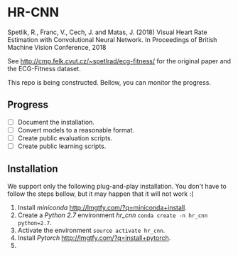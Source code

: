 # HR-CNN
Spetlik, R., Franc, V., Cech, J. and Matas, J. (2018) Visual Heart Rate Estimation with Convolutional Neural Network. In Proceedings of British Machine Vision Conference, 2018

See http://cmp.felk.cvut.cz/~spetlrad/ecg-fitness/ for the original paper and the ECG-Fitness dataset.

This repo is being constructed. Bellow, you can monitor the progress.

## Progress
- [ ] Document the installation.
- [ ] Convert models to a reasonable format.
- [ ] Create public evaluation scripts.
- [ ] Create public learning scripts.

## Installation
We support only the following plug-and-play installation. You don't have to follow the steps bellow, but it may happen that it will not work :(
1. Install _miniconda_ http://lmgtfy.com/?q=miniconda+install.
1. Create a _Python 2.7_ environment _hr_cnn_ `conda create -n hr_cnn python=2.7`.
1. Activate the environment `source activate hr_cnn`.
1. Install _Pytorch_ http://lmgtfy.com/?q=install+pytorch.
1. 
